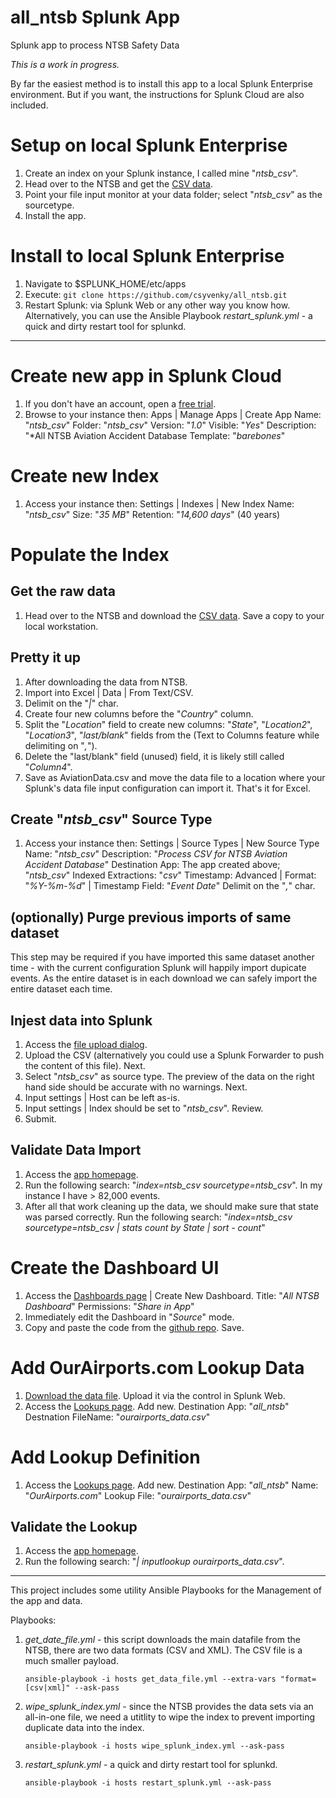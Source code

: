 # all_ntsb Splunk App
Splunk app to process NTSB Safety Data

*This is a work in progress.*

By far the easiest method is to install this app to a local Splunk Enterprise environment. But if you want, the instructions for Splunk Cloud are also included.

# Setup on local Splunk Enterprise
1. Create an index on your Splunk instance, I called mine "*ntsb_csv*".
2. Head over to the NTSB and get the  [CSV data](http://app.ntsb.gov/aviationquery/Download.ashx?type=csv).
3. Point your file input monitor at your data folder; select "*ntsb_csv*" as the sourcetype.
4. Install the app.

# Install to local Splunk Enterprise
1. Navigate to $SPLUNK_HOME/etc/apps
2. Execute: `git clone https://github.com/csyvenky/all_ntsb.git`
3. Restart Splunk: via Splunk Web or any other way you know how. Alternatively, you can use the Ansible Playbook 
*restart_splunk.yml* - a quick and dirty restart tool for splunkd.

---

# Create new app in Splunk Cloud
1. If you don't have an account, open a [free trial](https://www.splunk.com/getsplunk/cloud_trial).
2. Browse to your instance then: Apps | Manage Apps | Create App
Name: "*ntsb_csv*"
Folder: "*ntsb_csv*"
Version: "*1.0*"
Visible: "*Yes*"
Description: "*All NTSB Aviation Accident Database
Template: "*barebones*"

# Create new Index
1. Access your instance then: Settings | Indexes | New Index
Name: "*ntsb_csv*"
Size: "*35 MB*"
Retention: "*14,600 days*" (40 years)

# Populate the Index

## Get the raw data
1. Head over to the NTSB and download the [CSV data](http://app.ntsb.gov/aviationquery/Download.ashx?type=csv). Save a copy to your local workstation.

## Pretty it up
1. After downloading the data from NTSB.
2. Import into Excel | Data | From Text/CSV.
3. Delimit on the "*|*" char.
4. Create four new columns before the "*Country*" column.
5. Split the "*Location*" field to create new columns: "*State*", "*Location2*", "*Location3*", "*last/blank*" fields from the  (Text to Columns feature while delimiting on "*,*").
6. Delete the "last/blank" field (unused) field, it is likely still called "*Column4*".
7. Save as AviationData.csv and move the data file to a location where your Splunk's data file input configuration can import it. That's it for Excel.

## Create "*ntsb_csv*" Source Type
1. Access your instance then: Settings | Source Types | New Source Type
Name: "*ntsb_csv*"
Description: "*Process CSV for NTSB Aviation Accident Database*"
Destination App: The app created above; "*ntsb_csv*"
Indexed Extractions: "*csv*"
Timestamp: Advanced | Format: "*%Y-%m-%d*" | Timestamp Field: "*Event Date*"
Delimit on the "*,*" char.

## (optionally) Purge previous imports of same dataset
This step may be required if you have imported this same dataset another time - with the current configuration Splunk will happily import dupicate events. As the entire dataset is in each download we can safely import the entire dataset each time.

## Injest data into Splunk
1. Access the [file upload dialog](https://your_instance.cloud.splunk.com/en-GB/manager/launcher/adddata/selectsource?input_mode=0).
2. Upload the CSV (alternatively you could use a Splunk Forwarder to push the content of this file). Next.
3. Select "*ntsb_csv*" as source type. The preview of the data on the right hand side should be accurate with no warnings. Next.
4. Input settings | Host can be left as-is.
5. Input settings | Index should be set to "*ntsb_csv*". Review.
6. Submit.

## Validate Data Import
1. Access the [app homepage](https://your_instance.cloud.splunk.com/en-GB/app/all_ntsb/search).
2. Run the following search: "*index=ntsb_csv sourcetype=ntsb_csv*". In my instance I have > 82,000 events.
3. After all that work cleaning up the data, we should make sure that state was parsed correctly. Run the following search: "*index=ntsb_csv sourcetype=ntsb_csv | stats count by State | sort - count*"

# Create the Dashboard UI
1. Access the [Dashboards page](https://your_instance.cloud.splunk.com/en-GB/app/all_ntsb/dashboards) | Create New Dashboard.
Title: "*All NTSB Dashboard*"
Permissions: "*Share in App*"
2. Immediately edit the Dashboard in "*Source*" mode.
3. Copy and paste the code from the [github repo](https://raw.githubusercontent.com/csyvenky/all_ntsb/master/local/data/ui/views/ntsb.xml). Save.

# Add OurAirports.com Lookup Data
1. [Download the data file](https://github.com/csyvenky/all_ntsb/blob/master/lookups/ourairports_data.csv). Upload it via the control in Splunk Web.
2. Access the [Lookups page](https://your_instance.cloud.splunk.com/en-GB/manager/search/lookups). Add new.
Destination App: "*all_ntsb*"
Destnation FileName: "*ourairports_data.csv*"

# Add Lookup Definition
1. Access the [Lookups page](https://your_instance.cloud.splunk.com/en-GB/manager/all_ntsb/lookups). Add new.
Destination App: "*all_ntsb*"
Name: "*OurAirports.com*"
Lookup File: "*ourairports_data.csv*"

## Validate the Lookup
1. Access the [app homepage](https://your_instance.cloud.splunk.com/en-GB/app/all_ntsb/search).
2. Run the following search: "*| inputlookup ourairports_data.csv*".

---

This project includes some utility Ansible Playbooks for the Management of the app and data.

Playbooks:
1. *get_date_file.yml* - this script downloads the main datafile from the NTSB, there are two data formats (CSV and XML). The CSV file is a much smaller payload.
    ```
    ansible-playbook -i hosts get_data_file.yml --extra-vars "format=[csv|xml]" --ask-pass
    ```
2. *wipe_splunk_index.yml* - since the NTSB provides the data sets via an all-in-one file, we need a utitlity to wipe the index to prevent importing duplicate data into the index.
    ```
    ansible-playbook -i hosts wipe_splunk_index.yml --ask-pass
    ```
3. *restart_splunk.yml* - a quick and dirty restart tool for splunkd.
    ```
    ansible-playbook -i hosts restart_splunk.yml --ask-pass
    ```